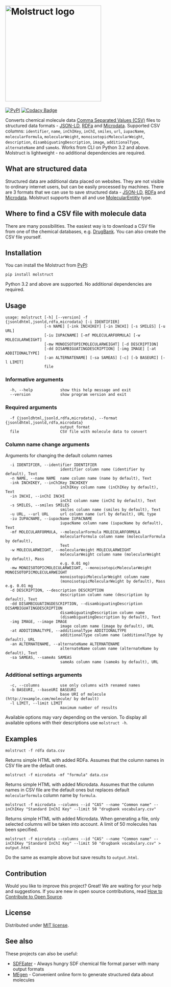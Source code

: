 # <img src="https://raw.githubusercontent.com/lszeremeta/molstruct/master/logo/molstruct.png" alt="Molstruct logo" width="300">

[![PyPI](https://img.shields.io/pypi/v/molstruct)](https://pypi.org/project/molstruct/) [![Codacy Badge](https://app.codacy.com/project/badge/Grade/3602c4be20d14be1b750db5a1875263a)](https://www.codacy.com/manual/lszeremeta/molstruct?utm_source=github.com&amp;utm_medium=referral&amp;utm_content=lszeremeta/molstruct&amp;utm_campaign=Badge_Grade)

Converts chemical molecule data [Comma Separated Values (CSV)](https://en.wikipedia.org/wiki/Comma-separated_values) files to structured data formats - [JSON-LD](https://json-ld.org/), [RDFa](http://rdfa.info/) and [Microdata](https://schema.org/docs/gs.html). Supported
CSV columns: `identifier`, `name`, `inChIKey`, `inChI`, `smiles`, `url`, `iupacName`, `molecularFormula`, `molecularWeight`, `monoisotopicMolecularWeight`, `description`, `disambiguatingDescription`, `image`, `additionalType`, `alternateName` and `sameAs`.  Works from CLI on Python 3.2 and above. Molstruct is lightweight - no additional dependencies are required.

## What are structured data

Structured data are additional data placed on websites. They are not visible to ordinary internet users, but can be easily processed by machines. There are 3 formats that we can use to save structured data - [JSON-LD](https://json-ld.org/), [RDFa](http://rdfa.info/) and [Microdata](https://www.w3.org/TR/microdata/). Molstruct supports them all and use [MolecularEntitly](https://bioschemas.org/types/MolecularEntity/) type.

## Where to find a CSV file with molecule data

There are many possibilities. The easiest way is to download a CSV file from one of the chemical databases, e.g. [DrugBank](https://www.drugbank.ca/releases/latest#open-data). You can also create the CSV file yourself.

## Installation

You can install the Molstruct from [PyPI](https://pypi.org/project/molstruct/):

    pip install molstruct

Python 3.2 and above are supported. No additional dependencies are required.

## Usage

    usage: molstruct [-h] [--version] -f {jsonldhtml,jsonld,rdfa,microdata} [-i IDENTIFIER]
                     [-n NAME] [-ink INCHIKEY] [-in INCHI] [-s SMILES] [-u URL]
                     [-iu IUPACNAME] [-mf MOLECULARFORMULA] [-w MOLECULARWEIGHT]
                     [-mw MONOISOTOPICMOLECULARWEIGHT] [-d DESCRIPTION]
                     [-dd DISAMBIGUATINGDESCRIPTION] [-img IMAGE] [-at ADDITIONALTYPE]
                     [-an ALTERNATENAME] [-sa SAMEAS] [-c] [-b BASEURI] [-l LIMIT]
                     file

### Informative arguments

      -h, --help            show this help message and exit
      --version             show program version and exit

### Required arguments

      -f {jsonldhtml,jsonld,rdfa,microdata}, --format {jsonldhtml,jsonld,rdfa,microdata}
                            output format
      file                  CSV file with molecule data to convert

### Column name change arguments

Arguments for changing the default column names

      -i IDENTIFIER, --identifier IDENTIFIER
                            identifier column name (identifier by default), Text
      -n NAME, --name NAME  name column name (name by default), Text
      -ink INCHIKEY, --inChIKey INCHIKEY
                            inChIKey column name (inChIKey by default), Text
      -in INCHI, --inChI INCHI
                            inChI column name (inChI by default), Text
      -s SMILES, --smiles SMILES
                            smiles column name (smiles by default), Text
      -u URL, --url URL     url column name (url by default), URL type
      -iu IUPACNAME, --iupacName IUPACNAME
                            iupacName column name (iupacName by default), Text
      -mf MOLECULARFORMULA, --molecularFormula MOLECULARFORMULA
                            molecularFormula column name (molecularFormula by default),
                            Text
      -w MOLECULARWEIGHT, --molecularWeight MOLECULARWEIGHT
                            molecularWeight column name (molecularWeight by default), Mass
                            e.g. 0.01 mg)
      -mw MONOISOTOPICMOLECULARWEIGHT, --monoisotopicMolecularWeight MONOISOTOPICMOLECULARWEIGHT
                            monoisotopicMolecularWeight column name
                            (monoisotopicMolecularWeight by default), Mass e.g. 0.01 mg
      -d DESCRIPTION, --description DESCRIPTION
                            description column name (description by default), Text
      -dd DISAMBIGUATINGDESCRIPTION, --disambiguatingDescription DISAMBIGUATINGDESCRIPTION
                            disambiguatingDescription column name
                            (disambiguatingDescription by default), Text
      -img IMAGE, --image IMAGE
                            image column name (image by default), URL
      -at ADDITIONALTYPE, --additionalType ADDITIONALTYPE
                            additionalType column name (additionalType by default), URL
      -an ALTERNATENAME, --alternateName ALTERNATENAME
                            alternateName column name (alternateName by default), Text
      -sa SAMEAS, --sameAs SAMEAS
                            sameAs column name (sameAs by default), URL

### Additional settings arguments

      -c, --columns         use only columns with renamed names
      -b BASEURI, --baseURI BASEURI
                            base URI of molecule (http://example.com/molecule/ by default)
      -l LIMIT, --limit LIMIT
                            maximum number of results

Available options may vary depending on the version. To display all available options with their descriptions use ``molstruct -h``.

## Examples

    molstruct -f rdfa data.csv
Returns simple HTML with added RDFa. Assumes that the column names in CSV file are the default ones.

    molstruct -f microdata -mf "formula" data.csv
Returns simple HTML with added Microdata. Assumes that the column names in CSV file are the default ones but replaces default `molecularformula` column name by `formula`.

    molstruct -f microdata --columns --id "CAS" --name "Common name" --inChIKey "Standard InChI Key" --limit 50 "drugbank vocabulary.csv"
Returns simple HTML with added Microdata. When generating a file, only selected columns will be taken into account. A limit of 50 molecules has been specified.

    molstruct -f microdata --columns --id "CAS" --name "Common name" --inChIKey "Standard InChI Key" --limit 50 "drugbank vocabulary.csv" > output.html
Do the same as example above but save results to `output.html`.

## Contribution

Would you like to improve this project? Great! We are waiting for your help and suggestions. If you are new in open source contributions, read [How to Contribute to Open Source](https://opensource.guide/how-to-contribute/).

## License

Distributed under [MIT license](https://github.com/lszeremeta/molstruct/blob/master/LICENSE).

## See also

These projects can also be useful:

* [SDFEater](https://github.com/lszeremeta/SDFEater) - Always hungry SDF chemical file format parser with many output formats
* [MEgen](https://github.com/lszeremeta/MEgen) - Convenient online form to generate structured data about molecules
